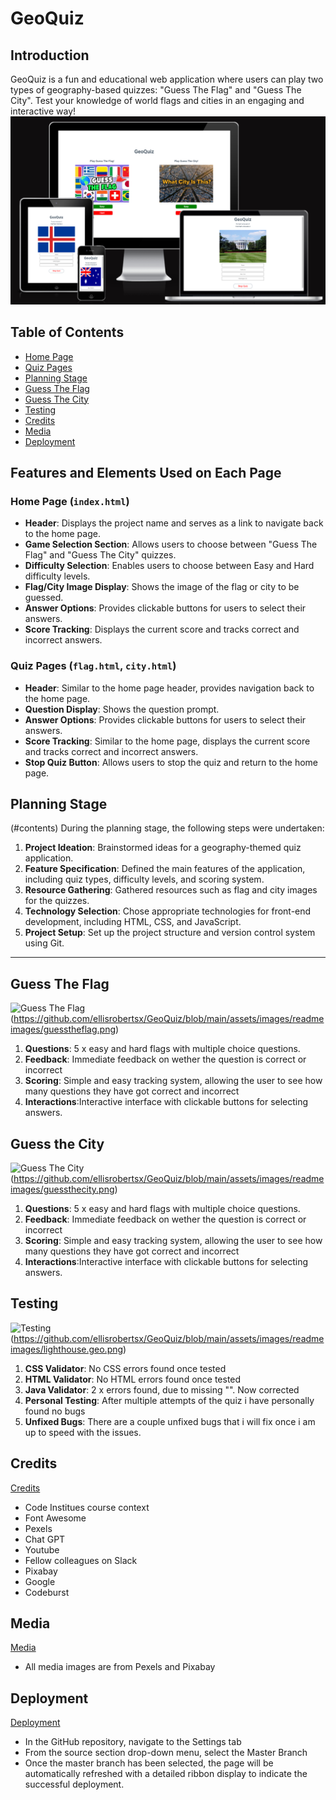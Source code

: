 # GeoQuiz


## Introduction

GeoQuiz is a fun and educational web application where users can play two types of geography-based quizzes: "Guess The Flag" and "Guess The City". Test your knowledge of world flags and cities in an engaging and interactive way!
![Responsice Mockup](https://github.com/ellisrobertsx/GeoQuiz/blob/main/assets/images/readmeimages/geoquiz%20screenshot.png)
## Table of Contents
- [Home Page](#Home-page)
- [Quiz Pages](#Quiz-pages)
- [Planning Stage](#Planning-Stage)
- [Guess The Flag](#Guess-the-flag)
- [Guess The City](#Guess-the-city)
- [Testing](#Testing)
- [Credits](#contact)
- [Media](#Media)
- [Deployment](#Deployment)


## Features and Elements Used on Each Page

### Home Page (`index.html`)

- **Header**: Displays the project name and serves as a link to navigate back to the home page.
- **Game Selection Section**: Allows users to choose between "Guess The Flag" and "Guess The City" quizzes.
- **Difficulty Selection**: Enables users to choose between Easy and Hard difficulty levels.
- **Flag/City Image Display**: Shows the image of the flag or city to be guessed.
- **Answer Options**: Provides clickable buttons for users to select their answers.
- **Score Tracking**: Displays the current score and tracks correct and incorrect answers.

### Quiz Pages (`flag.html`, `city.html`)

- **Header**: Similar to the home page header, provides navigation back to the home page.
- **Question Display**: Shows the question prompt.
- **Answer Options**: Provides clickable buttons for users to select their answers.
- **Score Tracking**: Similar to the home page, displays the current score and tracks correct and incorrect answers.
- **Stop Quiz Button**: Allows users to stop the quiz and return to the home page.

## Planning Stage
(#contents)
During the planning stage, the following steps were undertaken:

1. **Project Ideation**: Brainstormed ideas for a geography-themed quiz application.
2. **Feature Specification**: Defined the main features of the application, including quiz types, difficulty levels, and scoring system.
3. **Resource Gathering**: Gathered resources such as flag and city images for the quizzes.
4. **Technology Selection**: Chose appropriate technologies for front-end development, including HTML, CSS, and JavaScript.
5. **Project Setup**: Set up the project structure and version control system using Git.

---
## Guess The Flag 
![Guess The Flag](#contents)(https://github.com/ellisrobertsx/GeoQuiz/blob/main/assets/images/readmeimages/guesstheflag.png)

1. **Questions**: 5 x easy and hard flags with multiple choice questions. 
2. **Feedback**: Immediate feedback on wether the question is correct or incorrect 
3. **Scoring**: Simple and easy tracking system, allowing the user to see how many questions they have got correct and incorrect 
4. **Interactions**:Interactive interface with clickable buttons for selecting answers.


## Guess the City
![Guess The City](#contents)(https://github.com/ellisrobertsx/GeoQuiz/blob/main/assets/images/readmeimages/guessthecity.png)

1. **Questions**: 5 x easy and hard flags with multiple choice questions. 
2. **Feedback**: Immediate feedback on wether the question is correct or incorrect 
3. **Scoring**: Simple and easy tracking system, allowing the user to see how many questions they have got correct and incorrect 
4. **Interactions**:Interactive interface with clickable buttons for selecting answers.

## Testing 
![Testing](#contents)(https://github.com/ellisrobertsx/GeoQuiz/blob/main/assets/images/readmeimages/lighthouse.geo.png)

1. **CSS Validator**: No CSS errors found once tested 
2. **HTML Validator**: No HTML errors found once tested
3. **Java Validator**: 2 x errors found, due to missing "". Now corrected 
4. **Personal Testing**: After multiple attempts of the quiz i have personally found no bugs
5. **Unfixed Bugs**: There are a couple unfixed bugs that i will fix once i am up to speed with the issues.


## Credits 
[Credits](#contents)
- Code Institues course context
- Font Awesome
- Pexels
- Chat GPT
- Youtube
- Fellow colleagues on Slack
- Pixabay
- Google
- Codeburst 

## Media
[Media](#contents)
- All media images are from Pexels and Pixabay

## Deployment
[Deployment](#contents)
 - In the GitHub repository, navigate to the Settings tab
  - From the source section drop-down menu, select the Master Branch
  - Once the master branch has been selected, the page will be automatically refreshed with a detailed ribbon display to indicate the successful deployment.